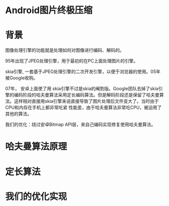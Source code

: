 # Android图片终极压缩

# 背景

图像处理引擎的功能就是处理如何对图像进行编码、解码的。 

95年出现了JPEG处理引擎，用于最初的在PC上面处理图片的引擎。

skia引擎, 一套基于JPEG处理引擎的二次开发引擎，以便于浏览器的使用。05年被Google收购。

07年， 安卓上面使了用 skia引擎不过是skia的阉割版。Google团队去掉了skia引擎的编码阶段的哈夫曼算法采用定长编码算法。但是解码阶段还是保留了哈夫曼算法。这样相对直接用skia引擎来说直接导致了图片处理后文件变大了。当时由于CPU和内存在手机上都非常吃紧 性能差，由于哈夫曼算法非常吃CPU，被迫用了其他的算法。

我们的优化：绕过安卓Bitmap API层，来自己编码实现修复使用哈夫曼算法。

# 哈夫曼算法原理

# 定长算法



# 我们的优化实现



